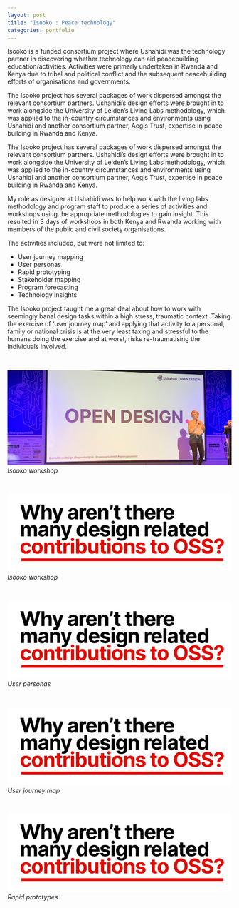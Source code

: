 ```yaml
---
layout: post
title: "Isooko : Peace technology"
categories: portfolio
---
```


Isooko is a funded consortium project where Ushahidi was the technology partner in discovering whether technology can aid peacebuilding education/activities. Activities were primarly undertaken in Rwanda and Kenya due to tribal and political conflict and the subsequent peacebuilding efforts of organisations and governments.

The Isooko project has several packages of work dispersed amongst the relevant consortium partners. Ushahidi’s design efforts were brought in to work alongside the University of Leiden’s Living Labs methodology, which was applied to the in-country circumstances and environments using Ushahidi and another consortium partner, Aegis Trust, expertise in peace building in Rwanda and Kenya.

The Isooko project has several packages of work dispersed amongst the relevant consortium partners. Ushahidi’s design efforts were brought in to work alongside the University of Leiden’s Living Labs methodology, which was applied to the in-country circumstances and environments using Ushahidi and another consortium partner, Aegis Trust, expertise in peace building in Rwanda and Kenya.

My role as designer at Ushahidi was to help work with the living labs methodology and program staff to produce a series of activities and workshops using the appropriate methodologies to gain insight. This resulted in 3 days of workshops in both Kenya and Rwanda working with members of the public and civil society organisations.

The activities included, but were not limited to:

* User journey mapping
* User personas
* Rapid prototyping
* Stakeholder mapping
* Program forecasting
* Technology insights

The Isooko project taught me a great deal about how to work with seemingly banal design tasks within a high stress, traumatic context. Taking the exercise of ‘user journey map’ and applying that activity to a personal, family or national crisis is at the very least taxing and stressful to the humans doing the exercise and at worst, risks re-traumatising the individuals involved.

<br />

![Isooko workshop](https://github.com/Erioldoesdesign/erioldoesdesign.github.io/blob/master/images/OD-1.png?raw=true "Isooko workshop")
*Isooko workshop*

<br />

![Isooko workshop](https://github.com/Erioldoesdesign/erioldoesdesign.github.io/blob/master/images/OD-3.png?raw=true "Isooko workshop")
*Isooko workshop*

<br />

![User personas](https://github.com/Erioldoesdesign/erioldoesdesign.github.io/blob/master/images/OD-3.png?raw=true "User personas")
*User personas*

<br />

![User journey map](https://github.com/Erioldoesdesign/erioldoesdesign.github.io/blob/master/images/OD-3.png?raw=true "User journey map")
*User journey map*

<br />

![Rapid prototypes](https://github.com/Erioldoesdesign/erioldoesdesign.github.io/blob/master/images/OD-3.png?raw=true "Rapid prototypes")
*Rapid prototypes*